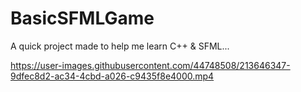 # BasicSFMLGame
A quick project made to help me learn C++ &amp; SFML...

https://user-images.githubusercontent.com/44748508/213646347-9dfec8d2-ac34-4cbd-a026-c9435f8e4000.mp4
